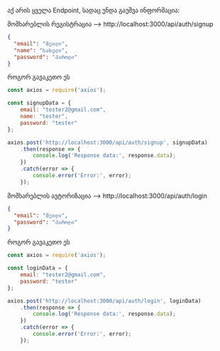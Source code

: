 აქ არის ყველა Endpoint, სადაც უნდა გაუშვა ინფორმაცია:

მომხარებლის რეგისტრაცია --> http://localhost:3000/api/auth/signup
```json
{
  "email": "მეილი",
  "name": "სახელი",
  "password": "პაროლი"
}
```

როგორ გავაკეთო ეს
```js
const axios = require('axios');

const signupData = {
    email: "tester2@gmail.com",
    name: "tester",
    password: "tester"
};

axios.post('http://localhost:3000/api/auth/signup', signupData)
    .then(response => {
        console.log('Response data:', response.data);
    })
    .catch(error => {
        console.error('Error:', error);
    });
```

მომხარებლის ავტორიზაცია --> http://localhost:3000/api/auth/login
```json
{
  "email": "მეილი",
  "password": "პაროლი"
}
```

როგორ გავაკეთო ეს
```js
const axios = require('axios');

const loginData = {
    email: "tester2@gmail.com",
    password: "tester"
};

axios.post('http://localhost:3000/api/auth/login', loginData)
    .then(response => {
        console.log('Response data:', response.data);
    })
    .catch(error => {
        console.error('Error:', error);
    });
```


